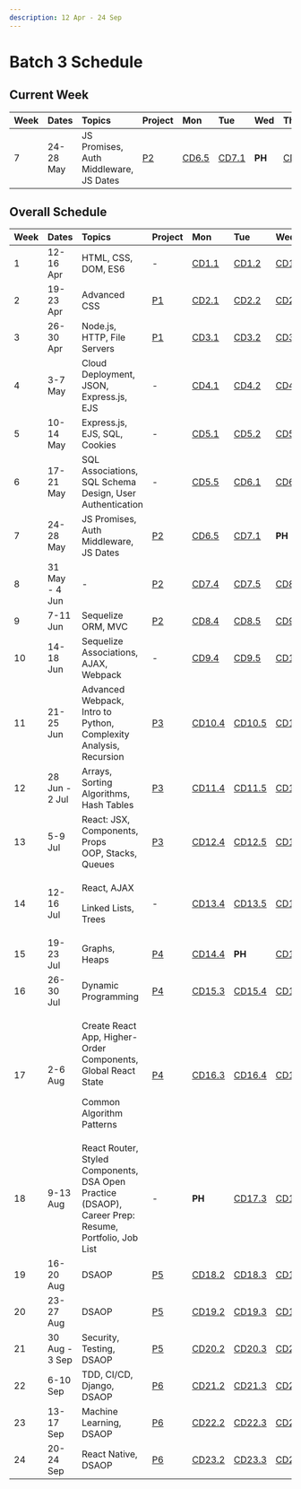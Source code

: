 ```yaml
---
description: 12 Apr - 24 Sep
---
```


# Batch 3 Schedule

## Current Week

| Week | Dates | Topics | Project | Mon | Tue | Wed | Thu | Fri |
| :--- | :--- | :--- | :--- | :--- | :--- | :--- | :--- | :--- |
| 7 | 24-28 May | JS Promises, Auth Middleware, JS Dates | [P2](../projects/project-2-server-side-app.md) | [CD6.5](course-weeks-5-8.md#course-day-6-5) | [CD7.1](course-weeks-5-8.md#course-day-7-1) | **PH** | [CD7.2](course-weeks-5-8.md#course-day-7-2) | [CD7.3](course-weeks-5-8.md#course-day-7-3) |

## Overall Schedule

<table>
  <thead>
    <tr>
      <th style="text-align:left">Week</th>
      <th style="text-align:left">Dates</th>
      <th style="text-align:left">Topics</th>
      <th style="text-align:left">Project</th>
      <th style="text-align:left">Mon</th>
      <th style="text-align:left">Tue</th>
      <th style="text-align:left">Wed</th>
      <th style="text-align:left">Thu</th>
      <th style="text-align:left">Fri</th>
    </tr>
  </thead>
  <tbody>
    <tr>
      <td style="text-align:left">1</td>
      <td style="text-align:left">12-16 Apr</td>
      <td style="text-align:left">HTML, CSS, DOM, ES6</td>
      <td style="text-align:left">-</td>
      <td style="text-align:left"><a href="course-weeks-1-4.md#course-day-1-1">CD1.1</a>
      </td>
      <td style="text-align:left"><a href="course-weeks-1-4.md#course-day-1-2">CD1.2</a>
      </td>
      <td style="text-align:left"><a href="course-weeks-1-4.md#course-day-1-3">CD1.3</a>
      </td>
      <td style="text-align:left"><a href="course-weeks-1-4.md#course-day-1-4">CD1.4</a>
      </td>
      <td style="text-align:left"><a href="course-weeks-1-4.md#course-day-1-5">CD1.5</a>
      </td>
    </tr>
    <tr>
      <td style="text-align:left">2</td>
      <td style="text-align:left">19-23 Apr</td>
      <td style="text-align:left">Advanced CSS</td>
      <td style="text-align:left"><a href="../projects/project-1-video-poker.md">P1</a>
      </td>
      <td style="text-align:left"><a href="course-weeks-1-4.md#course-day-2-1">CD2.1</a>
      </td>
      <td style="text-align:left"><a href="course-weeks-1-4.md#course-day-2-2">CD2.2</a>
      </td>
      <td style="text-align:left"><a href="course-weeks-1-4.md#course-day-2-3">CD2.3</a>
      </td>
      <td style="text-align:left"><a href="course-weeks-1-4.md#course-day-2-4">CD2.4</a>
      </td>
      <td style="text-align:left"><a href="course-weeks-1-4.md#course-day-2-5">CD2.5</a>
      </td>
    </tr>
    <tr>
      <td style="text-align:left">3</td>
      <td style="text-align:left">26-30 Apr</td>
      <td style="text-align:left">Node.js, HTTP, File Servers</td>
      <td style="text-align:left"><a href="../projects/project-1-video-poker.md">P1</a>
      </td>
      <td style="text-align:left"><a href="course-weeks-1-4.md#course-day-3-1">CD3.1</a>
      </td>
      <td style="text-align:left"><a href="course-weeks-1-4.md#course-day-3-2">CD3.2</a>
      </td>
      <td style="text-align:left"><a href="course-weeks-1-4.md#course-day-3-3">CD3.3</a>
      </td>
      <td style="text-align:left"><a href="course-weeks-1-4.md#course-day-3-4">CD3.4</a>
      </td>
      <td style="text-align:left"><a href="course-weeks-1-4.md#course-day-3-5">CD3.5</a>
      </td>
    </tr>
    <tr>
      <td style="text-align:left">4</td>
      <td style="text-align:left">3-7 May</td>
      <td style="text-align:left">Cloud Deployment, JSON, Express.js, EJS</td>
      <td style="text-align:left">-</td>
      <td style="text-align:left"><a href="course-weeks-1-4.md#course-day-4-1">CD4.1</a>
      </td>
      <td style="text-align:left"><a href="course-weeks-1-4.md#course-day-4-2">CD4.2</a>
      </td>
      <td style="text-align:left"><a href="course-weeks-1-4.md#course-day-4-3">CD4.3</a>
      </td>
      <td style="text-align:left"><a href="course-weeks-1-4.md#course-day-4-4">CD4.4</a>
      </td>
      <td style="text-align:left"><a href="course-weeks-1-4.md#course-day-4-5">CD4.5</a>
      </td>
    </tr>
    <tr>
      <td style="text-align:left">5</td>
      <td style="text-align:left">10-14 May</td>
      <td style="text-align:left">Express.js, EJS, SQL, Cookies</td>
      <td style="text-align:left">-</td>
      <td style="text-align:left"><a href="course-weeks-5-8.md#course-day-5-1">CD5.1</a>
      </td>
      <td style="text-align:left"><a href="course-weeks-5-8.md#course-day-5-2">CD5.2</a>
      </td>
      <td style="text-align:left"><a href="course-weeks-5-8.md#course-day-5-3">CD5.3</a>
      </td>
      <td style="text-align:left"><b>PH</b>
      </td>
      <td style="text-align:left"><a href="course-weeks-5-8.md#course-day-5-4">CD5.4</a>
      </td>
    </tr>
    <tr>
      <td style="text-align:left">6</td>
      <td style="text-align:left">17-21 May</td>
      <td style="text-align:left">SQL Associations, SQL Schema Design, User Authentication</td>
      <td style="text-align:left">-</td>
      <td style="text-align:left"><a href="course-weeks-5-8.md#course-day-5-5">CD5.5</a>
      </td>
      <td style="text-align:left"><a href="course-weeks-5-8.md#course-day-6-1">CD6.1</a>
      </td>
      <td style="text-align:left"><a href="course-weeks-5-8.md#course-day-6-2">CD6.2</a>
      </td>
      <td style="text-align:left"><a href="course-weeks-5-8.md#course-day-6-3">CD6.3</a>
      </td>
      <td style="text-align:left"><a href="course-weeks-5-8.md#course-day-6-4">CD6.4</a>
      </td>
    </tr>
    <tr>
      <td style="text-align:left">7</td>
      <td style="text-align:left">24-28 May</td>
      <td style="text-align:left">JS Promises, Auth Middleware, JS Dates</td>
      <td style="text-align:left"><a href="../projects/project-2-server-side-app.md">P2</a>
      </td>
      <td style="text-align:left"><a href="course-weeks-5-8.md#course-day-6-5">CD6.5</a>
      </td>
      <td style="text-align:left"><a href="course-weeks-5-8.md#course-day-7-1">CD7.1</a>
      </td>
      <td style="text-align:left"><b>PH</b>
      </td>
      <td style="text-align:left"><a href="course-weeks-5-8.md#course-day-7-2">CD7.2</a>
      </td>
      <td style="text-align:left"><a href="course-weeks-5-8.md#course-day-7-3">CD7.3</a>
      </td>
    </tr>
    <tr>
      <td style="text-align:left">8</td>
      <td style="text-align:left">31 May - 4 Jun</td>
      <td style="text-align:left">-</td>
      <td style="text-align:left"><a href="../projects/project-2-server-side-app.md">P2</a>
      </td>
      <td style="text-align:left"><a href="course-weeks-5-8.md#course-day-7-4">CD7.4</a>
      </td>
      <td style="text-align:left"><a href="course-weeks-5-8.md#course-day-7-5">CD7.5</a>
      </td>
      <td style="text-align:left"><a href="course-weeks-5-8.md#course-day-8-1">CD8.1</a>
      </td>
      <td style="text-align:left"><a href="course-weeks-5-8.md#course-day-8-2">CD8.2</a>
      </td>
      <td style="text-align:left"><a href="course-weeks-5-8.md#course-day-8-3">CD8.3</a>
      </td>
    </tr>
    <tr>
      <td style="text-align:left">9</td>
      <td style="text-align:left">7-11 Jun</td>
      <td style="text-align:left">Sequelize ORM, MVC</td>
      <td style="text-align:left"><a href="../projects/project-2-server-side-app.md">P2</a>
      </td>
      <td style="text-align:left"><a href="course-weeks-5-8.md#course-day-8-4">CD8.4</a>
      </td>
      <td style="text-align:left"><a href="course-weeks-5-8.md#course-day-8-5">CD8.5</a>
      </td>
      <td style="text-align:left"><a href="course-weeks-9-12.md#course-day-9-1">CD9.1</a>
      </td>
      <td style="text-align:left"><a href="course-weeks-9-12.md#course-day-9-2">CD9.2</a>
      </td>
      <td style="text-align:left"><a href="course-weeks-9-12.md#course-day-9-3">CD9.3</a>
      </td>
    </tr>
    <tr>
      <td style="text-align:left">10</td>
      <td style="text-align:left">14-18 Jun</td>
      <td style="text-align:left">Sequelize Associations, AJAX, Webpack</td>
      <td style="text-align:left">-</td>
      <td style="text-align:left"><a href="course-weeks-9-12.md#course-day-9-4">CD9.4</a>
      </td>
      <td style="text-align:left"><a href="course-weeks-9-12.md#course-day-9-5">CD9.5</a>
      </td>
      <td style="text-align:left"><a href="course-weeks-9-12.md#course-day-10-1">CD10.1</a>
      </td>
      <td style="text-align:left"><a href="course-weeks-9-12.md#course-day-10-2">CD10.2</a>
      </td>
      <td style="text-align:left"><a href="course-weeks-9-12.md#course-day-10-3">CD10.3</a>
      </td>
    </tr>
    <tr>
      <td style="text-align:left">11</td>
      <td style="text-align:left">21-25 Jun</td>
      <td style="text-align:left">Advanced Webpack, Intro to Python, Complexity Analysis, Recursion</td>
      <td
      style="text-align:left"><a href="../projects/project-3-full-stack-game.md">P3</a>
        </td>
        <td style="text-align:left"><a href="course-weeks-9-12.md#course-day-10-4">CD10.4</a>
        </td>
        <td style="text-align:left"><a href="course-weeks-9-12.md#course-day-10-5">CD10.5</a>
        </td>
        <td style="text-align:left"><a href="course-weeks-9-12.md#course-day-11-1">CD11.1</a>
        </td>
        <td style="text-align:left"><a href="course-weeks-9-12.md#course-day-11-2">CD11.2</a>
        </td>
        <td style="text-align:left"><a href="course-weeks-9-12.md#course-day-11-3">CD11.3</a>
        </td>
    </tr>
    <tr>
      <td style="text-align:left">12</td>
      <td style="text-align:left">28 Jun - 2 Jul</td>
      <td style="text-align:left">Arrays, Sorting Algorithms, Hash Tables</td>
      <td style="text-align:left"><a href="../projects/project-3-full-stack-game.md">P3</a>
      </td>
      <td style="text-align:left"><a href="course-weeks-9-12.md#course-day-11-4">CD11.4</a>
      </td>
      <td style="text-align:left"><a href="course-weeks-9-12.md#course-day-11-5">CD11.5</a>
      </td>
      <td style="text-align:left"><a href="course-weeks-9-12.md#course-day-12-1">CD12.1</a>
      </td>
      <td style="text-align:left"><a href="course-weeks-9-12.md#course-day-12-2">CD12.2</a>
      </td>
      <td style="text-align:left"><a href="course-weeks-9-12.md#course-day-12-3">CD12.3</a>
      </td>
    </tr>
    <tr>
      <td style="text-align:left">13</td>
      <td style="text-align:left">5-9 Jul</td>
      <td style="text-align:left">React: JSX, Components, Props
        <br />OOP, Stacks, Queues</td>
      <td style="text-align:left"><a href="../projects/project-3-full-stack-game.md">P3</a>
      </td>
      <td style="text-align:left"><a href="course-weeks-9-12.md#course-day-12-4">CD12.4</a>
      </td>
      <td style="text-align:left"><a href="course-weeks-9-12.md#course-day-12-5">CD12.5</a>
      </td>
      <td style="text-align:left"><a href="course-weeks-13-16.md#course-day-13-1">CD13.1</a>
      </td>
      <td style="text-align:left"><a href="course-weeks-13-16.md#course-day-13-2">CD13.2</a>
      </td>
      <td style="text-align:left"><a href="course-weeks-13-16.md#course-day-13-3">CD13.3</a>
      </td>
    </tr>
    <tr>
      <td style="text-align:left">14</td>
      <td style="text-align:left">12-16 Jul</td>
      <td style="text-align:left">
        <p>React, AJAX</p>
        <p>Linked Lists, Trees</p>
      </td>
      <td style="text-align:left">-</td>
      <td style="text-align:left"><a href="course-weeks-13-16.md#course-day-13-4">CD13.4</a>
      </td>
      <td style="text-align:left"><a href="course-weeks-13-16.md#course-day-13-5">CD13.5</a>
      </td>
      <td style="text-align:left"><a href="course-weeks-13-16.md#course-day-14-1">CD14.1</a>
      </td>
      <td style="text-align:left"><a href="course-weeks-13-16.md#course-day-14-2">CD14.2</a>
      </td>
      <td style="text-align:left"><a href="course-weeks-13-16.md#course-day-14-3">CD14.3</a>
      </td>
    </tr>
    <tr>
      <td style="text-align:left">15</td>
      <td style="text-align:left">19-23 Jul</td>
      <td style="text-align:left">Graphs, Heaps</td>
      <td style="text-align:left"><a href="../projects/project-4-full-stack-react-app.md">P4</a>
      </td>
      <td style="text-align:left"><a href="course-weeks-13-16.md#course-day-14-4">CD14.4</a>
      </td>
      <td style="text-align:left"><b>PH</b>
      </td>
      <td style="text-align:left"><a href="course-weeks-13-16.md#course-day-14-5">CD14.5</a>
      </td>
      <td style="text-align:left"><a href="course-weeks-13-16.md#course-day-15-1">CD15.1</a>
      </td>
      <td style="text-align:left"><a href="course-weeks-13-16.md#course-day-15-2">CD15.2</a>
      </td>
    </tr>
    <tr>
      <td style="text-align:left">16</td>
      <td style="text-align:left">26-30 Jul</td>
      <td style="text-align:left">Dynamic Programming</td>
      <td style="text-align:left"><a href="../projects/project-4-full-stack-react-app.md">P4</a>
      </td>
      <td style="text-align:left"><a href="course-weeks-13-16.md#course-day-15-3">CD15.3</a>
      </td>
      <td style="text-align:left"><a href="course-weeks-13-16.md#course-day-15-4">CD15.4</a>
      </td>
      <td style="text-align:left"><a href="course-weeks-13-16.md#course-day-15-5">CD15.5</a>
      </td>
      <td style="text-align:left"><a href="course-weeks-13-16.md#course-day-16-1">CD16.1</a>
      </td>
      <td style="text-align:left"><a href="course-weeks-13-16.md#course-day-16-2">CD16.2</a>
      </td>
    </tr>
    <tr>
      <td style="text-align:left">17</td>
      <td style="text-align:left">2-6 Aug</td>
      <td style="text-align:left">
        <p>Create React App, Higher-Order Components, Global React State</p>
        <p>Common Algorithm Patterns</p>
      </td>
      <td style="text-align:left"><a href="../projects/project-4-full-stack-react-app.md">P4</a>
      </td>
      <td style="text-align:left"><a href="course-weeks-13-16.md#course-day-16-3">CD16.3</a>
      </td>
      <td style="text-align:left"><a href="course-weeks-13-16.md#course-day-16-4">CD16.4</a>
      </td>
      <td style="text-align:left"><a href="course-weeks-13-16.md#course-day-16-5">CD16.5</a>
      </td>
      <td style="text-align:left"><a href="course-weeks-17-20.md#course-day-17-1">CD17.1</a>
      </td>
      <td style="text-align:left"><a href="course-weeks-17-20.md#course-day-17-2">CD17.2</a>
      </td>
    </tr>
    <tr>
      <td style="text-align:left">18</td>
      <td style="text-align:left">9-13 Aug</td>
      <td style="text-align:left">React Router, Styled Components, DSA Open Practice (DSAOP), Career Prep:
        Resume, Portfolio, Job List</td>
      <td style="text-align:left">-</td>
      <td style="text-align:left"><b>PH</b>
      </td>
      <td style="text-align:left"><a href="course-weeks-17-20.md#course-day-17-3">CD17.3</a>
      </td>
      <td style="text-align:left"><a href="course-weeks-17-20.md#course-day-17-4">CD17.4</a>
      </td>
      <td style="text-align:left"><a href="course-weeks-17-20.md#course-day-17-5">CD17.5</a>
      </td>
      <td style="text-align:left"><a href="course-weeks-17-20.md#course-day-18-1">CD18.1</a>
      </td>
    </tr>
    <tr>
      <td style="text-align:left">19</td>
      <td style="text-align:left">16-20 Aug</td>
      <td style="text-align:left">DSAOP</td>
      <td style="text-align:left"><a href="../projects/project-5-group-react-app.md">P5</a>
      </td>
      <td style="text-align:left"><a href="course-weeks-17-20.md#course-day-18-2">CD18.2</a>
      </td>
      <td style="text-align:left"><a href="course-weeks-17-20.md#course-day-18-3">CD18.3</a>
      </td>
      <td style="text-align:left"><a href="course-weeks-17-20.md#course-day-18-4">CD18.4</a>
      </td>
      <td style="text-align:left"><a href="course-weeks-17-20.md#course-day-18-5">CD18.5</a>
      </td>
      <td style="text-align:left"><a href="course-weeks-17-20.md#course-day-19-1">CD19.1</a>
      </td>
    </tr>
    <tr>
      <td style="text-align:left">20</td>
      <td style="text-align:left">23-27 Aug</td>
      <td style="text-align:left">DSAOP</td>
      <td style="text-align:left"><a href="../projects/project-5-group-react-app.md">P5</a>
      </td>
      <td style="text-align:left"><a href="course-weeks-17-20.md#course-day-19-2">CD19.2</a>
      </td>
      <td style="text-align:left"><a href="course-weeks-17-20.md#course-day-19-3">CD19.3</a>
      </td>
      <td style="text-align:left"><a href="course-weeks-17-20.md#course-day-19-4">CD19.4</a>
      </td>
      <td style="text-align:left"><a href="course-weeks-17-20.md#course-day-19-5">CD19.5</a>
      </td>
      <td style="text-align:left"><a href="course-weeks-17-20.md#course-day-20-1">CD20.1</a>
      </td>
    </tr>
    <tr>
      <td style="text-align:left">21</td>
      <td style="text-align:left">30 Aug - 3 Sep</td>
      <td style="text-align:left">Security, Testing, DSAOP</td>
      <td style="text-align:left"><a href="../projects/project-5-group-react-app.md">P5</a>
      </td>
      <td style="text-align:left"><a href="course-weeks-17-20.md#course-day-20-2">CD20.2</a>
      </td>
      <td style="text-align:left"><a href="course-weeks-17-20.md#course-day-20-3">CD20.3</a>
      </td>
      <td style="text-align:left"><a href="course-weeks-17-20.md#course-day-20-4">CD20.4</a>
      </td>
      <td style="text-align:left"><a href="course-weeks-17-20.md#course-day-20-5">CD20.5</a>
      </td>
      <td style="text-align:left"><a href="course-weeks-21-23.md#course-day-21-1">CD21.1</a>
      </td>
    </tr>
    <tr>
      <td style="text-align:left">22</td>
      <td style="text-align:left">6-10 Sep</td>
      <td style="text-align:left">TDD, CI/CD, Django, DSAOP</td>
      <td style="text-align:left"><a href="../projects/project-6-capstone.md">P6</a>
      </td>
      <td style="text-align:left"><a href="course-weeks-21-23.md#course-day-21-2">CD21.2</a>
      </td>
      <td style="text-align:left"><a href="course-weeks-21-23.md#course-day-21-3">CD21.3</a>
      </td>
      <td style="text-align:left"><a href="course-weeks-21-23.md#course-day-21-4">CD21.4</a>
      </td>
      <td style="text-align:left"><a href="course-weeks-21-23.md#course-day-21-5">CD21.5</a>
      </td>
      <td style="text-align:left"><a href="course-weeks-21-23.md#course-day-22-1">CD22.1</a>
      </td>
    </tr>
    <tr>
      <td style="text-align:left">23</td>
      <td style="text-align:left">13-17 Sep</td>
      <td style="text-align:left">Machine Learning, DSAOP</td>
      <td style="text-align:left"><a href="../projects/project-6-capstone.md">P6</a>
      </td>
      <td style="text-align:left"><a href="course-weeks-21-23.md#course-day-22-2">CD22.2</a>
      </td>
      <td style="text-align:left"><a href="course-weeks-21-23.md#course-day-22-3">CD22.3</a>
      </td>
      <td style="text-align:left"><a href="course-weeks-21-23.md#course-day-22-4">CD22.4</a>
      </td>
      <td style="text-align:left"><a href="course-weeks-21-23.md#course-day-22-5">CD22.5</a>
      </td>
      <td style="text-align:left"><a href="course-weeks-21-23.md#course-day-23-1">CD23.1</a>
      </td>
    </tr>
    <tr>
      <td style="text-align:left">24</td>
      <td style="text-align:left">20-24 Sep</td>
      <td style="text-align:left">React Native, DSAOP</td>
      <td style="text-align:left"><a href="../projects/project-6-capstone.md">P6</a>
      </td>
      <td style="text-align:left"><a href="course-weeks-21-23.md#course-day-23-2">CD23.2</a>
      </td>
      <td style="text-align:left"><a href="course-weeks-21-23.md#course-day-23-3">CD23.3</a>
      </td>
      <td style="text-align:left"><a href="course-weeks-21-23.md#course-day-23-4">CD23.4</a>
      </td>
      <td style="text-align:left"><a href="course-weeks-21-23.md#course-day-23-5">CD23.5</a>
      </td>
      <td style="text-align:left">Bonus</td>
    </tr>
  </tbody>
</table>

